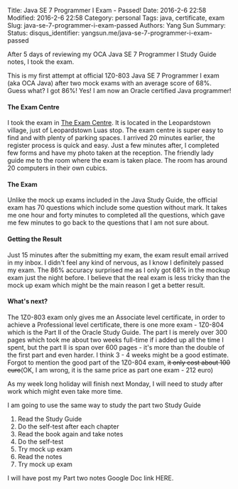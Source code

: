 Title: Java SE 7 Programmer I Exam - Passed!
Date: 2016-2-6 22:58
Modified: 2016-2-6 22:58
Category: personal
Tags: java, certificate, exam
Slug: java-se-7-programmer-i-exam-passed
Authors: Yang Sun
Summary:
Status:
disqus_identifier: yangsun.me/java-se-7-programmer-i-exam-passed

After 5 days of reviewing my OCA Java SE 7 Programmer I Study Guide notes, I took the exam.

This is my first attempt at official 1Z0-803 Java SE 7 Programmer I exam (aka OCA Java) after two mock exams with an average score of 68%. Guess what? I got 86%! Yes! I am now an Oracle certified Java programmer!

#### The Exam Centre
I took the exam in [The Exam Centre](http://www.theexamcentre.com/). It is located in the Leopardstown village, just of Leopardstown Luas stop. The exam centre is super easy to find and with plenty of parking spaces. I arrived 20 minutes earlier, the register process is quick and easy. Just a few minutes after, I completed few forms and have my photo taken at the reception. The friendly lady guide me to the room where the exam is taken place. The room has around 20 computers in their own cubics.

#### The Exam
Unlike the mock up exams included in the Java Study Guide, the official exam has 70 questions which include some question without mark. It takes me one hour and forty minutes to completed all the questions, which gave me few minutes to go back to the questions that I am not sure about.

#### Getting the Result
Just 15 minutes after the submitting my exam, the exam result email arrived in my inbox. I didn't feel any kind of nervous, as I know I definitely passed my exam. The 86% accuracy surprised me as I only got 68% in the mockup exam just the night before. I believe that the real exam is less tricky than the mock up exam which might be the main reason I get a better result.

#### What's next?
The 1Z0-803 exam only gives me an Associate level certificate, in order to achieve a Professional level certificate, there is one more exam - 1Z0-804 which is the Part II of the Oracle Study Guide. The part I is merely over 300 pages which took me about two weeks full-time if i added up all the time I spent, but the part II is span over 600 pages - it's more than the double of the first part and even harder. I think 3 - 4 weeks might be a good estimate. Forgot to mention the good part of the 1Z0-804 exam, <del>it only cost about 100 euro</del>(OK, I am wrong, it is the same price as part one exam - 212 euro)

As my week long holiday will finish next Monday, I will need to study after work which might even take more time.

I am going to use the same way to study the part two Study Guide

1. Read the Study Guide
2. Do the self-test after each chapter
3. Read the book again and take notes
4. Do the self-test
5. Try mock up exam
6. Read the notes
7. Try mock up exam

I will have post my Part two notes Google Doc link HERE. 


